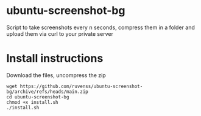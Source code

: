 # ubuntu-screenshot-bg
Script to take screenshots every n seconds, compress them in a folder and upload them via curl to your private server

# Install instructions 
Download the files, uncompress the zip 
```
wget https://github.com/ruvenss/ubuntu-screenshot-bg/archive/refs/heads/main.zip 
cd ubuntu-screenshot-bg 
chmod +x install.sh
./install.sh
```


